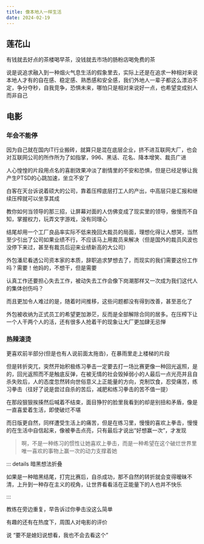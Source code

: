 ```yaml
---
title: 像本地人一样生活
date: 2024-02-19
---
```


## 莲花山

有钱就去好点的茶楼喝早茶，没钱就去市场的肠粉店喝免费的茶

说是说追求融入到一种烟火气息生活的假象里去，实际上还是在追求一种相对来说本地人才有的自在感、稳定感、熟悉感和安全感，我们外地人一辈子都这么漂泊不定，争分夺秒，自我竞争，恐惧未来，哪怕只是相对来说好一点，也希望变成别人而非自己

## 电影

### 年会不能停

因为自己就在国内IT行业搬砖，就算只是混在底层企业，挤不进互联网大厂，也会对互联网公司的所作所为了如指掌，996、黑话、花名、降本增笑、裁员广进

人心惶惶的片段用点名的喜剧效果冲淡了剧情里的不安和恐惧，但是已经足够让我产生PTSD的心跳加速，坐立不安了

白客在天台诉说着硕大的公司，靠着压榨底层打工人的产出，中高层只是汇报和继续压榨就可以坐享其成

教你如何当领导的那三招，让屏幕对面的人仿佛变成了现实里的领导，傲慢而不自知，掌握权力，玩弄文字游戏，没有同理心

结尾却用一个工厂良品率实际不低来挽回大裁员的局面，理想化得让人想哭，当然至少引出了公司如果业绩不行，不应该马上用裁员来解决（但是国外的裁员风波也没停下来过，甚至有裁员后迎来业绩新高的大公司）

外包潘尼看透公司资本家的本质，辞职追求梦想去了，而现实的我们需要这份工作吗？需要！他妈的，不想干，但是需要

认真工作还要担心失去工作，被动失去工作会像下岗潮那样又一次成为我们这代人的集体创伤吗？

而且更加令人难过的是，随着时间推移，这些问题都没有得到改善，甚至恶化了

外包被收纳为正式员工的希望更加渺茫，反而是全部解除合同的居多。在压榨下让一个人干两个人的活，还有很多人抢着干的现象让大厂更加肆无忌惮

### 热辣滚烫

更喜欢前半部分(但是也有人说前面太拖沓)，在暴雨里走上楼梯的片段

但是转折突兀，突然开始积极练习拳击一定要去打一场比赛更像一种回光返照，是的，回光返照而不是触底反弹，在被无情的社会毁掉弱小的人最后一点光亮并且自杀失败后，人的态度忽然转向世俗意义上正能量的方向，克制饮食，忍受痛苦，练习拳击（往好了说是尝过自杀的苦后，减肥和练习拳击的苦不值一提）

在那段狠狠挨揍然后喊着不结束，面目狰狞的脸里我看到的却是别扭和矛盾，像是一直喜爱着生活，即使破烂不堪

而日版更自然，同样遭受生活上的痛苦，但是在练习里，慢慢的喜欢上拳击，慢慢的在生活中自信起来，像被拳击点亮，只有最后才说出“好想赢一次”，才发现

> 啊，不是一种练习的惯性让她喜欢上拳击，而是一种希望在这个破烂世界里唯一喜欢的事物上赢一次的动力支撑着她

::: details 暗黑想法折叠

如果是一种暗黑结尾，打完比赛后，自杀成功，那不自然的转折就会变得暧昧不清，上升到一种存在主义的视角，让世界看看活在正能量下的人也并不快乐

:::

教练在旁边重复，早告诉过你拳击没这么简单

有趣的还有在热度下，周围人对电影的评价

说 “要不是媳妇说想看，我也不会去看这个”
